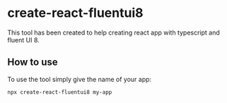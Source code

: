 # create-react-fluentui8

This tool has been created to help creating react app with typescript and fluent UI 8.

## How to use
To use the tool simply give the name of your app:

```
npx create-react-fluentui8 my-app
```